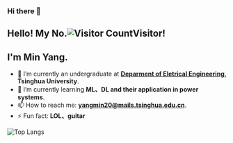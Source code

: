 ### Hi there 👋

<!--
**AMINmiNn/AMINmiNn** is a ✨ _special_ ✨ repository because its `README.md` (this file) appears on your GitHub profile.

Here are some ideas to get you started:

- 🔭 I’m currently working on ...
- 🌱 I’m currently learning ...
- 👯 I’m looking to collaborate on ...
- 🤔 I’m looking for help with ...
- 💬 Ask me about ...
- 📫 How to reach me: ...
- 😄 Pronouns: ...
- ⚡ Fun fact: 
-->
## Hello! My No.![Visitor Count](https://profile-counter.glitch.me/AMINmiNn/count.svg)Visitor!

## I'm Min Yang.
- 🔭 I’m currently an undergraduate at **[Deparment of Eletrical Engineering](https://www.eea.tsinghua.edu.cn), Tsinghua University**.
- 🌱 I’m currently learning **ML、DL and their application in power systems**.
- 📫 How to reach me: **yangmin20@mails.tsinghua.edu.cn**.
- ⚡ Fun fact: **LOL、guitar**
  
  
  
![Top Langs](https://github-readme-stats.vercel.app/api/top-langs/?username=AMINmiNn&layout=compact&theme=tokyonight)
